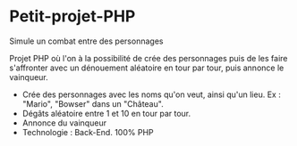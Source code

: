 # Petit-projet-PHP
Simule un combat entre des personnages


Projet PHP où l'on à la possibilité de crée des personnages puis de les faire s'affronter avec un dénouement aléatoire en tour par tour, puis annonce le vainqueur.

- Crée des personnages avec les noms qu'on veut, ainsi qu'un lieu. Ex : "Mario", "Bowser" dans un "Château".
- Dégâts aléatoire entre 1 et 10 en tour par tour.
- Annonce du vainqueur
- Technologie : Back-End. 100% PHP
